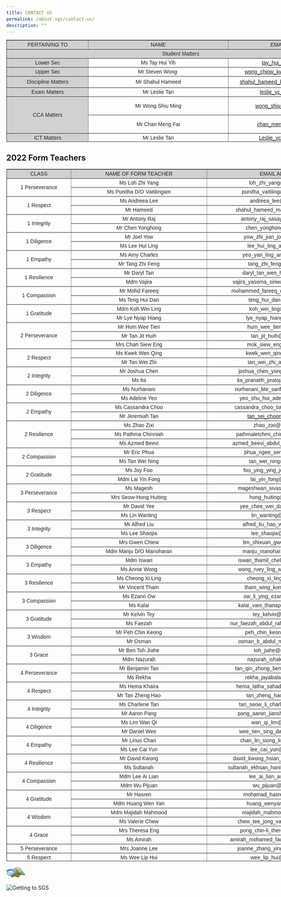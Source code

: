```yaml
---
title: CONTACT US
permalink: /about-sgs/contact-us/
description: ""
---
```

<table border="1" style="box-sizing: border-box; color: rgb(34, 34, 34); font-family: Montserrat, sans-serif; font-size: 14px; font-style: normal; font-variant-ligatures: normal; font-variant-caps: normal; font-weight: 300; letter-spacing: normal; orphans: 2; text-align: start; text-transform: none; white-space: normal; widows: 2; word-spacing: 0px; -webkit-text-stroke-width: 0px; text-decoration-thickness: initial; text-decoration-style: initial; text-decoration-color: initial; width: 930.012px; border-collapse: collapse; height: 272px;"><tbody style="box-sizing: border-box;"><tr style="box-sizing: border-box; height: 24px;"><td style="box-sizing: border-box; width: 217.882px; height: 24px; background-color: rgb(209, 209, 209); text-align: center;"><span style="box-sizing: border-box; font-family: &quot;arial black&quot;, sans-serif;"><strong style="box-sizing: border-box; font-weight: bolder;">PERTAINING TO</strong></span></td><td style="box-sizing: border-box; width: 373.519px; height: 24px; background-color: rgb(209, 209, 209); text-align: center;"><span style="box-sizing: border-box; font-family: &quot;arial black&quot;, sans-serif;"><strong style="box-sizing: border-box; font-weight: bolder;">NAME</strong></span></td><td style="box-sizing: border-box; width: 337.616px; height: 24px; background-color: rgb(209, 209, 209); text-align: center;"><span style="box-sizing: border-box; font-family: &quot;arial black&quot;, sans-serif;"><strong style="box-sizing: border-box; font-weight: bolder;">EMAIL ADDRESS</strong></span></td></tr><tr style="box-sizing: border-box; height: 24px;"><td colspan="3" style="box-sizing: border-box; width: 929.016px; height: 24px; background-color: rgb(209, 209, 209); text-align: center;"><span style="box-sizing: border-box; font-family: &quot;arial black&quot;, sans-serif;"><strong style="box-sizing: border-box; font-weight: bolder;">Student Matters</strong></span></td></tr><tr style="box-sizing: border-box; height: 24px;"><td style="box-sizing: border-box; width: 217.882px; height: 24px; background-color: rgb(209, 209, 209); text-align: center;"><span style="box-sizing: border-box; font-family: &quot;arial black&quot;, sans-serif;">Lower Sec</span></td><td style="box-sizing: border-box; width: 373.519px; text-align: center; height: 24px;"><span style="box-sizing: border-box; font-family: arial, helvetica, sans-serif;">Ms Tay Hui Yih</span></td><td style="box-sizing: border-box; width: 337.616px; text-align: center; height: 24px;"><span style="box-sizing: border-box; font-family: arial, helvetica, sans-serif;"><a href="mailto:tay_hui_yih@moe.edu.sg" style="box-sizing: border-box; background-color: transparent;">tay_hui_yih@moe.edu.sg</a></span></td></tr><tr style="box-sizing: border-box; height: 24px;"><td style="box-sizing: border-box; width: 217.882px; height: 24px; background-color: rgb(209, 209, 209); text-align: center;"><span style="box-sizing: border-box; font-family: &quot;arial black&quot;, sans-serif;">Upper Sec</span></td><td style="box-sizing: border-box; width: 373.519px; text-align: center; height: 24px;"><span style="box-sizing: border-box; font-family: arial, helvetica, sans-serif;">Mr Steven Wong&nbsp;</span></td><td style="box-sizing: border-box; width: 337.616px; text-align: center; height: 24px;"><span style="box-sizing: border-box; font-family: arial, helvetica, sans-serif;"><a href="mailto:wong_chiow_kwei_steven@moe.edu.sg" style="box-sizing: border-box; background-color: transparent;">wong_chiow_kwei_steven@moe.edu.sg</a></span></td></tr><tr style="box-sizing: border-box; height: 30px;"><td style="box-sizing: border-box; width: 217.882px; height: 30px; background-color: rgb(209, 209, 209); text-align: center;"><span style="box-sizing: border-box; font-family: &quot;arial black&quot;, sans-serif;">Discipline Matters</span></td><td style="box-sizing: border-box; width: 373.519px; text-align: center; height: 30px;"><span style="box-sizing: border-box; font-family: arial, helvetica, sans-serif;">Mr Shahul Hameed</span></td><td style="box-sizing: border-box; width: 337.616px; text-align: center; height: 30px;"><span style="box-sizing: border-box; font-family: arial, helvetica, sans-serif;"><a href="mailto:shahul_hameed_kuthubudeen@moe.edu.sg" style="box-sizing: border-box; background-color: transparent;">shahul_hameed_kuthubudeen@moe.edu.sg</a></span></td></tr><tr style="box-sizing: border-box; height: 24px;"><td style="box-sizing: border-box; width: 217.882px; height: 24px; background-color: rgb(209, 209, 209); text-align: center;"><span style="box-sizing: border-box; font-family: &quot;arial black&quot;, sans-serif;">Exam Matters</span></td><td style="box-sizing: border-box; width: 373.519px; text-align: center; height: 24px;"><span style="box-sizing: border-box; font-family: arial, helvetica, sans-serif;">Mr Leslie Tan</span></td><td style="box-sizing: border-box; width: 337.616px; text-align: center; height: 24px;"><span style="box-sizing: border-box; font-family: arial, helvetica, sans-serif;"><a href="mailto:Leslie_yc_tan@moe.edu.sg" style="box-sizing: border-box; background-color: transparent;">leslie_yc_tan@moe.edu.sg</a></span></td></tr><tr style="box-sizing: border-box; height: 49px;"><td rowspan="2" style="box-sizing: border-box; width: 217.882px; height: 98px; background-color: rgb(209, 209, 209); text-align: center;"><span style="box-sizing: border-box; font-family: &quot;arial black&quot;, sans-serif;">CCA Matters</span></td><td style="box-sizing: border-box; width: 373.519px; text-align: center; height: 49px;"><span style="box-sizing: border-box; font-family: arial, helvetica, sans-serif;">Mr Wong Shiu Ming</span></td><td style="box-sizing: border-box; width: 337.616px; text-align: center; height: 49px;"><span style="box-sizing: border-box; font-family: arial, helvetica, sans-serif;"><a href="mailto:wong_shiu_ming@moe.edu.sg" style="box-sizing: border-box; background-color: transparent;">wong_shiu_ming@moe.edu.sg</a></span></td></tr><tr style="box-sizing: border-box; height: 49px;"><td style="box-sizing: border-box; width: 373.519px; text-align: center; height: 49px;"><span style="box-sizing: border-box; font-family: arial, helvetica, sans-serif;">Mr Chan Meng Fai</span></td><td style="box-sizing: border-box; width: 337.616px; text-align: center; height: 49px;"><span style="box-sizing: border-box; font-family: arial, helvetica, sans-serif;"><a href="mailto:chan_meng_fai@moe.edu.sg" style="box-sizing: border-box; background-color: transparent;">chan_meng_fai@moe.edu.sg</a></span></td></tr><tr style="box-sizing: border-box; height: 24px;"><td style="box-sizing: border-box; width: 217.882px; height: 24px; background-color: rgb(209, 209, 209); text-align: center;"><span style="box-sizing: border-box; font-family: &quot;arial black&quot;, sans-serif;">ICT Matters</span></td><td style="box-sizing: border-box; width: 373.519px; text-align: center; height: 24px;"><span style="box-sizing: border-box; font-family: arial, helvetica, sans-serif;">Mr Leslie Tan</span></td><td style="box-sizing: border-box; width: 337.616px; text-align: center; height: 24px;"><span style="box-sizing: border-box; font-family: arial, helvetica, sans-serif;"><a href="mailto:Leslie_yc_tan@moe.edu.sg" style="box-sizing: border-box; background-color: transparent;">Leslie_yc_tan@moe.edu.sg</a></span></td></tr></tbody></table>

2022 Form Teachers
------------------

<table border="1" style="box-sizing: border-box; color: rgb(34, 34, 34); font-family: Montserrat, sans-serif; font-size: 14px; font-style: normal; font-variant-ligatures: normal; font-variant-caps: normal; font-weight: 300; letter-spacing: normal; orphans: 2; text-align: start; text-transform: none; white-space: normal; widows: 2; word-spacing: 0px; -webkit-text-stroke-width: 0px; text-decoration-thickness: initial; text-decoration-style: initial; text-decoration-color: initial; border-collapse: collapse; width: 930px; height: 1845px;"><tbody style="box-sizing: border-box;"><tr style="box-sizing: border-box; height: 24px;"><td style="box-sizing: border-box; width: 170.88px; background-color: rgb(209, 209, 209); text-align: center; height: 24px;"><span style="box-sizing: border-box; font-family: arial, helvetica, sans-serif;"><strong style="box-sizing: border-box; font-weight: bolder;">CLASS</strong></span></td><td style="box-sizing: border-box; width: 364.039px; background-color: rgb(209, 209, 209); text-align: center; height: 24px;"><span style="box-sizing: border-box; font-family: arial, helvetica, sans-serif;"><strong style="box-sizing: border-box; font-weight: bolder;">NAME OF FORM TEACHER</strong></span></td><td style="box-sizing: border-box; width: 394.086px; background-color: rgb(209, 209, 209); text-align: center; height: 24px;"><span style="box-sizing: border-box; font-family: arial, helvetica, sans-serif;"><strong style="box-sizing: border-box; font-weight: bolder;">EMAIL ADDRESS</strong></span></td></tr><tr style="box-sizing: border-box; height: 24px;"><td rowspan="2" style="box-sizing: border-box; width: 170.88px; text-align: center; height: 48px;"><span style="box-sizing: border-box; font-family: arial, helvetica, sans-serif;">1 Perseverance</span></td><td style="box-sizing: border-box; width: 364.039px; text-align: center; height: 24px;"><span style="box-sizing: border-box; font-family: arial, helvetica, sans-serif;">Ms Loh Zhi Yang</span></td><td style="box-sizing: border-box; width: 394.086px; text-align: center; height: 24px;"><span style="box-sizing: border-box; font-family: arial, helvetica, sans-serif;">loh_zhi_yang@moe.edu.sg</span></td></tr><tr style="box-sizing: border-box; height: 24px;"><td style="box-sizing: border-box; width: 364.039px; text-align: center; height: 24px;"><span style="box-sizing: border-box; font-family: arial, helvetica, sans-serif;">Ms Punitha D/O Vaitilingam</span></td><td style="box-sizing: border-box; width: 394.086px; text-align: center; height: 24px;"><span style="box-sizing: border-box; font-family: arial, helvetica, sans-serif;">punitha_vaitilingam@moe.edu.sg</span></td></tr><tr style="box-sizing: border-box; height: 24px;"><td rowspan="2" style="box-sizing: border-box; width: 170.88px; text-align: center; height: 48px;"><span style="box-sizing: border-box; font-family: arial, helvetica, sans-serif;">1 Respect</span></td><td style="box-sizing: border-box; width: 364.039px; text-align: center; height: 24px;"><span style="box-sizing: border-box; font-family: arial, helvetica, sans-serif;">Ms Andreea Lee</span></td><td style="box-sizing: border-box; width: 394.086px; text-align: center; height: 24px;"><span style="box-sizing: border-box; font-family: arial, helvetica, sans-serif;">andreea_lee@moe.edu.sg</span></td></tr><tr style="box-sizing: border-box; height: 24px;"><td style="box-sizing: border-box; width: 364.039px; text-align: center; height: 24px;"><span style="box-sizing: border-box; font-family: arial, helvetica, sans-serif;">Mr Hameed</span></td><td style="box-sizing: border-box; width: 394.086px; text-align: center; height: 24px;"><span style="box-sizing: border-box; font-family: arial, helvetica, sans-serif;">shahul_hameed_maricar@moe.edu.sg</span></td></tr><tr style="box-sizing: border-box; height: 24px;"><td rowspan="2" style="box-sizing: border-box; width: 170.88px; text-align: center; height: 48px;"><span style="box-sizing: border-box; font-family: arial, helvetica, sans-serif;">1 Integrity</span></td><td style="box-sizing: border-box; width: 364.039px; text-align: center; height: 24px;"><span style="box-sizing: border-box; font-family: arial, helvetica, sans-serif;">Mr Antony Raj</span></td><td style="box-sizing: border-box; width: 394.086px; text-align: center; height: 24px;"><span style="box-sizing: border-box; font-family: arial, helvetica, sans-serif;">antony_raj_sasayah@moe.edu.sg</span></td></tr><tr style="box-sizing: border-box; height: 24px;"><td style="box-sizing: border-box; width: 364.039px; text-align: center; height: 24px;"><span style="box-sizing: border-box; font-family: arial, helvetica, sans-serif;">Mr Chen Yonghong</span></td><td style="box-sizing: border-box; width: 394.086px; text-align: center; height: 24px;"><span style="box-sizing: border-box; font-family: arial, helvetica, sans-serif;">chen_yonghong@moe.edu.sg</span></td></tr><tr style="box-sizing: border-box; height: 24px;"><td rowspan="2" style="box-sizing: border-box; width: 170.88px; text-align: center; height: 48px;"><span style="box-sizing: border-box; font-family: arial, helvetica, sans-serif;">1 Diligence</span></td><td style="box-sizing: border-box; width: 364.039px; text-align: center; height: 24px;"><span style="box-sizing: border-box; font-family: arial, helvetica, sans-serif;">Mr Joel Yow</span></td><td style="box-sizing: border-box; width: 394.086px; text-align: center; height: 24px;"><span style="box-sizing: border-box; font-family: arial, helvetica, sans-serif;">yow_zhi_jian_joel@moe.edu.sg</span></td></tr><tr style="box-sizing: border-box; height: 24px;"><td style="box-sizing: border-box; width: 364.039px; text-align: center; height: 24px;"><span style="box-sizing: border-box; font-family: arial, helvetica, sans-serif;">Ms Lee Hui Ling</span></td><td style="box-sizing: border-box; width: 394.086px; text-align: center; height: 24px;"><span style="box-sizing: border-box; font-family: arial, helvetica, sans-serif;">lee_hui_ling_a@moe.edu.sg</span></td></tr><tr style="box-sizing: border-box; height: 24px;"><td rowspan="2" style="box-sizing: border-box; width: 170.88px; text-align: center; height: 48px;"><span style="box-sizing: border-box; font-family: arial, helvetica, sans-serif;">1 Empathy</span></td><td style="box-sizing: border-box; width: 364.039px; text-align: center; height: 24px;"><span style="box-sizing: border-box; font-family: arial, helvetica, sans-serif;">Ms Amy Charles</span></td><td style="box-sizing: border-box; width: 394.086px; text-align: center; height: 24px;"><span style="box-sizing: border-box; font-family: arial, helvetica, sans-serif;">yeo_yan_ling_amy@moe.edu.sg</span></td></tr><tr style="box-sizing: border-box; height: 24px;"><td style="box-sizing: border-box; width: 364.039px; text-align: center; height: 24px;"><span style="box-sizing: border-box; font-family: arial, helvetica, sans-serif;">Mr Tang Zhi Feng</span></td><td style="box-sizing: border-box; width: 394.086px; text-align: center; height: 24px;"><span style="box-sizing: border-box; font-family: arial, helvetica, sans-serif;">tang_zhi_feng@moe.edu.sg</span></td></tr><tr style="box-sizing: border-box; height: 24px;"><td rowspan="2" style="box-sizing: border-box; width: 170.88px; text-align: center; height: 48px;"><span style="box-sizing: border-box; font-family: arial, helvetica, sans-serif;">1 Resilience</span></td><td style="box-sizing: border-box; width: 364.039px; text-align: center; height: 24px;"><span style="box-sizing: border-box; font-family: arial, helvetica, sans-serif;">Mr Daryl Tan</span></td><td style="box-sizing: border-box; width: 394.086px; text-align: center; height: 24px;"><span style="box-sizing: border-box; font-family: arial, helvetica, sans-serif;">daryl_tan_wen_hui@moe.edu.sg</span></td></tr><tr style="box-sizing: border-box; height: 24px;"><td style="box-sizing: border-box; width: 364.039px; text-align: center; height: 24px;"><span style="box-sizing: border-box; font-family: arial, helvetica, sans-serif;">Mdm Vajira</span></td><td style="box-sizing: border-box; width: 394.086px; text-align: center; height: 24px;"><span style="box-sizing: border-box; font-family: arial, helvetica, sans-serif;">vajira_yasoma_siriwardena@moe.edu.sg</span></td></tr><tr style="box-sizing: border-box; height: 24px;"><td rowspan="2" style="box-sizing: border-box; width: 170.88px; text-align: center; height: 48px;"><span style="box-sizing: border-box; font-family: arial, helvetica, sans-serif;">1 Compassion</span></td><td style="box-sizing: border-box; width: 364.039px; text-align: center; height: 24px;"><span style="box-sizing: border-box; font-family: arial, helvetica, sans-serif;">Mr Mohd Fareeq</span></td><td style="box-sizing: border-box; width: 394.086px; text-align: center; height: 24px;"><span style="box-sizing: border-box; font-family: arial, helvetica, sans-serif;">mohammed_fareeq_othman@moe.edu.sg</span></td></tr><tr style="box-sizing: border-box; height: 24px;"><td style="box-sizing: border-box; width: 364.039px; text-align: center; height: 24px;"><span style="box-sizing: border-box; font-family: arial, helvetica, sans-serif;">Ms Teng Hui Dan</span></td><td style="box-sizing: border-box; width: 394.086px; text-align: center; height: 24px;"><span style="box-sizing: border-box; font-family: arial, helvetica, sans-serif;">teng_hui_dan@moe.edu.sg</span></td></tr><tr style="box-sizing: border-box; height: 24px;"><td rowspan="2" style="box-sizing: border-box; width: 170.88px; text-align: center; height: 48px;"><span style="box-sizing: border-box; font-family: arial, helvetica, sans-serif;">1 Gratitude</span></td><td style="box-sizing: border-box; width: 364.039px; text-align: center; height: 24px;"><span style="box-sizing: border-box; font-family: arial, helvetica, sans-serif;">Mdm Koh Wei Ling</span></td><td style="box-sizing: border-box; width: 394.086px; text-align: center; height: 24px;"><span style="box-sizing: border-box; font-family: arial, helvetica, sans-serif;">koh_wei_ling@moe.edu.sg</span></td></tr><tr style="box-sizing: border-box; height: 24px;"><td style="box-sizing: border-box; width: 364.039px; text-align: center; height: 24px;"><span style="box-sizing: border-box; font-family: arial, helvetica, sans-serif;">Mr Lye Nyap Hiang</span></td><td style="box-sizing: border-box; width: 394.086px; text-align: center; height: 24px;"><span style="box-sizing: border-box; font-family: arial, helvetica, sans-serif;">lye_nyap_hiang@moe.edu.sg</span></td></tr><tr style="box-sizing: border-box; height: 24px;"><td rowspan="3" style="box-sizing: border-box; width: 170.88px; text-align: center; height: 69px;"><span style="box-sizing: border-box; font-family: arial, helvetica, sans-serif;">2 Perseverance</span></td><td style="box-sizing: border-box; width: 364.039px; text-align: center; height: 24px;"><span style="box-sizing: border-box; font-family: arial, helvetica, sans-serif;">Mr Hum Wee Tien</span></td><td style="box-sizing: border-box; width: 394.086px; text-align: center; height: 24px;"><span style="box-sizing: border-box; font-family: arial, helvetica, sans-serif;">hum_wee_tien@moe.edu.sg</span></td></tr><tr style="box-sizing: border-box; height: 24px;"><td style="box-sizing: border-box; width: 364.039px; text-align: center; height: 24px;"><span style="box-sizing: border-box; font-family: arial, helvetica, sans-serif;">Mr Tan Jit Huih</span></td><td style="box-sizing: border-box; width: 394.086px; text-align: center; height: 24px;"><span style="box-sizing: border-box; font-family: arial, helvetica, sans-serif;">tan_jit_huih@moe.edu.sg</span></td></tr><tr style="box-sizing: border-box; height: 21px;"><td style="box-sizing: border-box; width: 364.039px; text-align: center; height: 21px;"><span style="box-sizing: border-box; font-family: arial, helvetica, sans-serif;">Mrs Chan Siew Eng</span></td><td style="box-sizing: border-box; width: 394.086px; text-align: center; height: 21px;"><span style="box-sizing: border-box; font-family: arial, helvetica, sans-serif;">mok_siew_eng@moe.edu.sg</span></td></tr><tr style="box-sizing: border-box; height: 24px;"><td rowspan="2" style="box-sizing: border-box; width: 170.88px; text-align: center; height: 48px;"><span style="box-sizing: border-box; font-family: arial, helvetica, sans-serif;">2 Respect</span></td><td style="box-sizing: border-box; width: 364.039px; text-align: center; height: 24px;"><span style="box-sizing: border-box; font-family: arial, helvetica, sans-serif;">Ms Kwek Wen Qing</span></td><td style="box-sizing: border-box; width: 394.086px; text-align: center; height: 24px;"><span style="box-sizing: border-box; font-family: arial, helvetica, sans-serif;">kwek_wen_qing@moe.edu.sg</span></td></tr><tr style="box-sizing: border-box; height: 24px;"><td style="box-sizing: border-box; width: 364.039px; text-align: center; height: 24px;"><span style="box-sizing: border-box; font-family: arial, helvetica, sans-serif;">Mr Tan Wei Zhi</span></td><td style="box-sizing: border-box; width: 394.086px; text-align: center; height: 24px;"><span style="box-sizing: border-box; font-family: arial, helvetica, sans-serif;">tan_wei_zhi_a@moe.edu.sg</span></td></tr><tr style="box-sizing: border-box; height: 24px;"><td rowspan="2" style="box-sizing: border-box; width: 170.88px; text-align: center; height: 48px;"><span style="box-sizing: border-box; font-family: arial, helvetica, sans-serif;">2 Integrity</span></td><td style="box-sizing: border-box; width: 364.039px; text-align: center; height: 24px;"><span style="box-sizing: border-box; font-family: arial, helvetica, sans-serif;">Mr Joshua Chen</span></td><td style="box-sizing: border-box; width: 394.086px; text-align: center; height: 24px;"><span style="box-sizing: border-box; font-family: arial, helvetica, sans-serif;">joshua_chen_yongwei@moe.edu.sg</span></td></tr><tr style="box-sizing: border-box; height: 24px;"><td style="box-sizing: border-box; width: 364.039px; text-align: center; height: 24px;"><span style="box-sizing: border-box; font-family: arial, helvetica, sans-serif;">Ms Ita</span></td><td style="box-sizing: border-box; width: 394.086px; text-align: center; height: 24px;"><span style="box-sizing: border-box; font-family: arial, helvetica, sans-serif;">ita_pranatih_pratojanuri@moe.edu.sg</span></td></tr><tr style="box-sizing: border-box; height: 24px;"><td rowspan="2" style="box-sizing: border-box; width: 170.88px; text-align: center; height: 48px;"><span style="box-sizing: border-box; font-family: arial, helvetica, sans-serif;">2 Diligence</span></td><td style="box-sizing: border-box; width: 364.039px; text-align: center; height: 24px;"><span style="box-sizing: border-box; font-family: arial, helvetica, sans-serif;">Ms Nurhanani</span></td><td style="box-sizing: border-box; width: 394.086px; text-align: center; height: 24px;"><span style="box-sizing: border-box; font-family: arial, helvetica, sans-serif;">nurhanani_bte_sarifuddin@moe.edu.sg</span></td></tr><tr style="box-sizing: border-box; height: 24px;"><td style="box-sizing: border-box; width: 364.039px; text-align: center; height: 24px;"><span style="box-sizing: border-box; font-family: arial, helvetica, sans-serif;">Ms Adeline Yeo</span></td><td style="box-sizing: border-box; width: 394.086px; text-align: center; height: 24px;"><span style="box-sizing: border-box; font-family: arial, helvetica, sans-serif;">yeo_shu_hui_adeline@moe.edu.sg</span></td></tr><tr style="box-sizing: border-box; height: 24px;"><td rowspan="2" style="box-sizing: border-box; width: 170.88px; text-align: center; height: 48px;"><span style="box-sizing: border-box; font-family: arial, helvetica, sans-serif;">2 Empathy</span></td><td style="box-sizing: border-box; width: 364.039px; text-align: center; height: 24px;"><span style="box-sizing: border-box; font-family: arial, helvetica, sans-serif;">Ms Cassandra Choo</span></td><td style="box-sizing: border-box; width: 394.086px; text-align: center; height: 24px;"><span style="box-sizing: border-box; font-family: arial, helvetica, sans-serif;">cassandra_choo_tian_hui@moe.edu.sg</span></td></tr><tr style="box-sizing: border-box; height: 24px;"><td style="box-sizing: border-box; width: 364.039px; text-align: center; height: 24px;"><span style="box-sizing: border-box; font-family: arial, helvetica, sans-serif;">Mr Jeremiah Tan</span></td><td style="box-sizing: border-box; width: 394.086px; text-align: center; height: 24px;"><span style="box-sizing: border-box; font-family: arial, helvetica, sans-serif;"><a class="rABsFf RffVmb AL18ce" href="mailto:tan_sei_choon@moe.edu.sg" target="_blank" rel="noopener noreferrer" data-tooltip-position="top" data-tooltip="From your Google Contacts" style="box-sizing: border-box; background-color: transparent;">tan_sei_choon@moe.edu.sg</a></span></td></tr><tr style="box-sizing: border-box; height: 24px;"><td rowspan="3" style="box-sizing: border-box; width: 170.88px; text-align: center; height: 72px;"><span style="box-sizing: border-box; font-family: arial, helvetica, sans-serif;">2 Resilience</span></td><td style="box-sizing: border-box; width: 364.039px; text-align: center; height: 24px;"><span style="box-sizing: border-box; font-family: arial, helvetica, sans-serif;">Ms Zhao Zixi</span></td><td style="box-sizing: border-box; width: 394.086px; text-align: center; height: 24px;"><span style="box-sizing: border-box; font-family: arial, helvetica, sans-serif;">zhao_zixi@moe.edu.sg</span></td></tr><tr style="box-sizing: border-box; height: 24px;"><td style="box-sizing: border-box; width: 364.039px; text-align: center; height: 24px;"><span style="box-sizing: border-box; font-family: arial, helvetica, sans-serif;">Ms Pathma Chinniah</span></td><td style="box-sizing: border-box; width: 394.086px; text-align: center; height: 24px;"><span style="box-sizing: border-box; font-family: arial, helvetica, sans-serif;">pathmaletchmi_chinniah@moe.edu.sg</span></td></tr><tr style="box-sizing: border-box; height: 24px;"><td style="box-sizing: border-box; width: 364.039px; text-align: center; height: 24px;"><span style="box-sizing: border-box; font-family: arial, helvetica, sans-serif;">Ms Azmed Beevi</span></td><td style="box-sizing: border-box; width: 394.086px; text-align: center; height: 24px;"><span style="box-sizing: border-box; font-family: arial, helvetica, sans-serif;">azmed_beevi_abdul_kalam@moe.edu.sg</span></td></tr><tr style="box-sizing: border-box; height: 24px;"><td rowspan="2" style="box-sizing: border-box; width: 170.88px; text-align: center; height: 48px;"><span style="box-sizing: border-box; font-family: arial, helvetica, sans-serif;">2 Compassion</span></td><td style="box-sizing: border-box; width: 364.039px; text-align: center; height: 24px;"><span style="box-sizing: border-box; font-family: arial, helvetica, sans-serif;">Mr Eric Phua</span></td><td style="box-sizing: border-box; width: 394.086px; text-align: center; height: 24px;"><span style="box-sizing: border-box; font-family: arial, helvetica, sans-serif;">phua_ngee_seng@moe.edu.sg</span></td></tr><tr style="box-sizing: border-box; height: 24px;"><td style="box-sizing: border-box; width: 364.039px; text-align: center; height: 24px;"><span style="box-sizing: border-box; font-family: arial, helvetica, sans-serif;">Ms Tan Wei Ning</span></td><td style="box-sizing: border-box; width: 394.086px; text-align: center; height: 24px;"><span style="box-sizing: border-box; font-family: arial, helvetica, sans-serif;">tan_wei_ning@moe.edu.sg</span></td></tr><tr style="box-sizing: border-box; height: 24px;"><td rowspan="2" style="box-sizing: border-box; width: 170.88px; text-align: center; height: 48px;"><span style="box-sizing: border-box; font-family: arial, helvetica, sans-serif;">2 Gratitude</span></td><td style="box-sizing: border-box; width: 364.039px; text-align: center; height: 24px;"><span style="box-sizing: border-box; font-family: arial, helvetica, sans-serif;">Ms Joy Foo</span></td><td style="box-sizing: border-box; width: 394.086px; text-align: center; height: 24px;"><span style="box-sizing: border-box; font-family: arial, helvetica, sans-serif;">foo_ying_ying_joy@moe.edu.sg</span></td></tr><tr style="box-sizing: border-box; height: 24px;"><td style="box-sizing: border-box; width: 364.039px; text-align: center; height: 24px;"><span style="box-sizing: border-box; font-family: arial, helvetica, sans-serif;">Mdm Lai Yin Fong</span></td><td style="box-sizing: border-box; width: 394.086px; text-align: center; height: 24px;"><span style="box-sizing: border-box; font-family: arial, helvetica, sans-serif;">lai_yin_fong@moe.edu.sg</span></td></tr><tr style="box-sizing: border-box; height: 24px;"><td rowspan="2" style="box-sizing: border-box; width: 170.88px; text-align: center; height: 48px;"><span style="box-sizing: border-box; font-family: arial, helvetica, sans-serif;">3 Perseverance</span></td><td style="box-sizing: border-box; width: 364.039px; text-align: center; height: 24px;"><span style="box-sizing: border-box; font-family: arial, helvetica, sans-serif;">Ms Magesh</span></td><td style="box-sizing: border-box; width: 394.086px; text-align: center; height: 24px;"><span style="box-sizing: border-box; font-family: arial, helvetica, sans-serif;">mageshwari_sivasamy@moe.edu.sg</span></td></tr><tr style="box-sizing: border-box; height: 24px;"><td style="box-sizing: border-box; width: 364.039px; text-align: center; height: 24px;"><span style="box-sizing: border-box; font-family: arial, helvetica, sans-serif;">Mrs Seow-Hong Huiting</span></td><td style="box-sizing: border-box; width: 394.086px; text-align: center; height: 24px;"><span style="box-sizing: border-box; font-family: arial, helvetica, sans-serif;">hong_huiting@moe.edu.sg</span></td></tr><tr style="box-sizing: border-box; height: 24px;"><td rowspan="2" style="box-sizing: border-box; width: 170.88px; text-align: center; height: 48px;"><span style="box-sizing: border-box; font-family: arial, helvetica, sans-serif;">3 Respect</span></td><td style="box-sizing: border-box; width: 364.039px; text-align: center; height: 24px;"><span style="box-sizing: border-box; font-family: arial, helvetica, sans-serif;">Mr David Yee</span></td><td style="box-sizing: border-box; width: 394.086px; text-align: center; height: 24px;"><span style="box-sizing: border-box; font-family: arial, helvetica, sans-serif;">yee_chee_wei_david@moe.edu.sg</span></td></tr><tr style="box-sizing: border-box; height: 24px;"><td style="box-sizing: border-box; width: 364.039px; text-align: center; height: 24px;"><span style="box-sizing: border-box; font-family: arial, helvetica, sans-serif;">Ms Lin Wanting</span></td><td style="box-sizing: border-box; width: 394.086px; text-align: center; height: 24px;"><span style="box-sizing: border-box; font-family: arial, helvetica, sans-serif;">lin_wanting@moe.edu.sg</span></td></tr><tr style="box-sizing: border-box; height: 24px;"><td rowspan="2" style="box-sizing: border-box; width: 170.88px; text-align: center; height: 48px;"><span style="box-sizing: border-box; font-family: arial, helvetica, sans-serif;">3 Integrity</span></td><td style="box-sizing: border-box; width: 364.039px; text-align: center; height: 24px;"><span style="box-sizing: border-box; font-family: arial, helvetica, sans-serif;">Mr Alfred Liu</span></td><td style="box-sizing: border-box; width: 394.086px; text-align: center; height: 24px;"><span style="box-sizing: border-box; font-family: arial, helvetica, sans-serif;">alfred_liu_hao_wei@moe.edu.sg</span></td></tr><tr style="box-sizing: border-box; height: 24px;"><td style="box-sizing: border-box; width: 364.039px; text-align: center; height: 24px;"><span style="box-sizing: border-box; font-family: arial, helvetica, sans-serif;">Ms Lee Shaojia</span></td><td style="box-sizing: border-box; width: 394.086px; text-align: center; height: 24px;"><span style="box-sizing: border-box; font-family: arial, helvetica, sans-serif;">lee_shaojia@moe.edu.sg</span></td></tr><tr style="box-sizing: border-box; height: 24px;"><td rowspan="2" style="box-sizing: border-box; width: 170.88px; text-align: center; height: 48px;"><span style="box-sizing: border-box; font-family: arial, helvetica, sans-serif;">3 Diligence</span></td><td style="box-sizing: border-box; width: 364.039px; text-align: center; height: 24px;"><span style="box-sizing: border-box; font-family: arial, helvetica, sans-serif;">Mrs Gwen Chiew</span></td><td style="box-sizing: border-box; width: 394.086px; text-align: center; height: 24px;"><span style="box-sizing: border-box; font-family: arial, helvetica, sans-serif;">lim_shixuan_gwen@moe.edu.sg</span></td></tr><tr style="box-sizing: border-box; height: 24px;"><td style="box-sizing: border-box; width: 364.039px; text-align: center; height: 24px;"><span style="box-sizing: border-box; font-family: arial, helvetica, sans-serif;">Mdm Manju D/O Manoharan</span></td><td style="box-sizing: border-box; width: 394.086px; text-align: center; height: 24px;"><span style="box-sizing: border-box; font-family: arial, helvetica, sans-serif;">manju_manoharan@moe.edu.sg</span></td></tr><tr style="box-sizing: border-box; height: 24px;"><td rowspan="2" style="box-sizing: border-box; width: 170.88px; text-align: center; height: 48px;"><span style="box-sizing: border-box; font-family: arial, helvetica, sans-serif;">3 Empathy</span></td><td style="box-sizing: border-box; width: 364.039px; text-align: center; height: 24px;"><span style="box-sizing: border-box; font-family: arial, helvetica, sans-serif;">Mdm Iswari</span></td><td style="box-sizing: border-box; width: 394.086px; text-align: center; height: 24px;"><span style="box-sizing: border-box; font-family: arial, helvetica, sans-serif;">iswari_thamil_chelvam@moe.edu.sg</span></td></tr><tr style="box-sizing: border-box; height: 24px;"><td style="box-sizing: border-box; width: 364.039px; text-align: center; height: 24px;"><span style="box-sizing: border-box; font-family: arial, helvetica, sans-serif;">Ms Annie Wong</span></td><td style="box-sizing: border-box; width: 394.086px; text-align: center; height: 24px;"><span style="box-sizing: border-box; font-family: arial, helvetica, sans-serif;">wong_ruey_ling_annie@moe.edu.sg</span></td></tr><tr style="box-sizing: border-box; height: 24px;"><td rowspan="2" style="box-sizing: border-box; width: 170.88px; text-align: center; height: 48px;"><span style="box-sizing: border-box; font-family: arial, helvetica, sans-serif;">3 Resilience</span></td><td style="box-sizing: border-box; width: 364.039px; text-align: center; height: 24px;"><span style="box-sizing: border-box; font-family: arial, helvetica, sans-serif;">Ms Cheong Xi Ling</span></td><td style="box-sizing: border-box; width: 394.086px; text-align: center; height: 24px;"><span style="box-sizing: border-box; font-family: arial, helvetica, sans-serif;">cheong_xi_ling@moe.edu.sg</span></td></tr><tr style="box-sizing: border-box; height: 24px;"><td style="box-sizing: border-box; width: 364.039px; text-align: center; height: 24px;"><span style="box-sizing: border-box; font-family: arial, helvetica, sans-serif;">Mr Vincent Tham</span></td><td style="box-sizing: border-box; width: 394.086px; text-align: center; height: 24px;"><span style="box-sizing: border-box; font-family: arial, helvetica, sans-serif;">tham_wing_kong@moe.edu.sg</span></td></tr><tr style="box-sizing: border-box; height: 24px;"><td rowspan="2" style="box-sizing: border-box; width: 170.88px; text-align: center; height: 48px;"><span style="box-sizing: border-box; font-family: arial, helvetica, sans-serif;">3 Compassion</span></td><td style="box-sizing: border-box; width: 364.039px; text-align: center; height: 24px;"><span style="box-sizing: border-box; font-family: arial, helvetica, sans-serif;">Ms Ezann Ow</span></td><td style="box-sizing: border-box; width: 394.086px; text-align: center; height: 24px;"><span style="box-sizing: border-box; font-family: arial, helvetica, sans-serif;">ow_li_ying_ezann@moe.edu.sg</span></td></tr><tr style="box-sizing: border-box; height: 24px;"><td style="box-sizing: border-box; width: 364.039px; text-align: center; height: 24px;"><span style="box-sizing: border-box; font-family: arial, helvetica, sans-serif;">Ms Kalai</span></td><td style="box-sizing: border-box; width: 394.086px; text-align: center; height: 24px;"><span style="box-sizing: border-box; font-family: arial, helvetica, sans-serif;">kalai_vani_thanapalan@moe.edu.sg</span></td></tr><tr style="box-sizing: border-box; height: 24px;"><td rowspan="2" style="box-sizing: border-box; width: 170.88px; text-align: center; height: 48px;"><span style="box-sizing: border-box; font-family: arial, helvetica, sans-serif;">3 Gratitude</span></td><td style="box-sizing: border-box; width: 364.039px; text-align: center; height: 24px;"><span style="box-sizing: border-box; font-family: arial, helvetica, sans-serif;">Mr Kelvin Tey</span></td><td style="box-sizing: border-box; width: 394.086px; text-align: center; height: 24px;"><span style="box-sizing: border-box; font-family: arial, helvetica, sans-serif;">tey_kelvin@moe.edu.sg</span></td></tr><tr style="box-sizing: border-box; height: 24px;"><td style="box-sizing: border-box; width: 364.039px; text-align: center; height: 24px;"><span style="box-sizing: border-box; font-family: arial, helvetica, sans-serif;">Ms Faezah</span></td><td style="box-sizing: border-box; width: 394.086px; text-align: center; height: 24px;"><span style="box-sizing: border-box; font-family: arial, helvetica, sans-serif;">nur_faezah_abdul_rahman_a@moe.edu.sg</span></td></tr><tr style="box-sizing: border-box; height: 24px;"><td rowspan="2" style="box-sizing: border-box; width: 170.88px; text-align: center; height: 48px;"><span style="box-sizing: border-box; font-family: arial, helvetica, sans-serif;">3 Wisdom</span></td><td style="box-sizing: border-box; width: 364.039px; text-align: center; height: 24px;"><span style="box-sizing: border-box; font-family: arial, helvetica, sans-serif;">Mr Peh Chin Keong</span></td><td style="box-sizing: border-box; width: 394.086px; text-align: center; height: 24px;"><span style="box-sizing: border-box; font-family: arial, helvetica, sans-serif;">peh_chin_keong@moe.edu.sg</span></td></tr><tr style="box-sizing: border-box; height: 24px;"><td style="box-sizing: border-box; width: 364.039px; text-align: center; height: 24px;"><span style="box-sizing: border-box; font-family: arial, helvetica, sans-serif;">Mr Osman</span></td><td style="box-sizing: border-box; width: 394.086px; text-align: center; height: 24px;"><span style="box-sizing: border-box; font-family: arial, helvetica, sans-serif;">osman_b_abdul_majid@moe.edu.sg</span></td></tr><tr style="box-sizing: border-box; height: 24px;"><td rowspan="2" style="box-sizing: border-box; width: 170.88px; text-align: center; height: 48px;"><span style="box-sizing: border-box; font-family: arial, helvetica, sans-serif;">3 Grace</span></td><td style="box-sizing: border-box; width: 364.039px; text-align: center; height: 24px;"><span style="box-sizing: border-box; font-family: arial, helvetica, sans-serif;">Mr Ben Toh Jiahe</span></td><td style="box-sizing: border-box; width: 394.086px; text-align: center; height: 24px;"><span style="box-sizing: border-box; font-family: arial, helvetica, sans-serif;">toh_jiahe@moe.edu.sg</span></td></tr><tr style="box-sizing: border-box; height: 24px;"><td style="box-sizing: border-box; width: 364.039px; text-align: center; height: 24px;"><span style="box-sizing: border-box; font-family: arial, helvetica, sans-serif;">Mdm Nazurah</span></td><td style="box-sizing: border-box; width: 394.086px; text-align: center; height: 24px;"><span style="box-sizing: border-box; font-family: arial, helvetica, sans-serif;">nazurah_ishak@moe.edu.sg</span></td></tr><tr style="box-sizing: border-box; height: 24px;"><td rowspan="2" style="box-sizing: border-box; width: 170.88px; text-align: center; height: 48px;"><span style="box-sizing: border-box; font-family: arial, helvetica, sans-serif;">4 Perseverance</span></td><td style="box-sizing: border-box; width: 364.039px; text-align: center; height: 24px;"><span style="box-sizing: border-box; font-family: arial, helvetica, sans-serif;">Mr Benjamin Tan</span></td><td style="box-sizing: border-box; width: 394.086px; text-align: center; height: 24px;"><span style="box-sizing: border-box; font-family: arial, helvetica, sans-serif;">tan_qin_zhong_benjamin@moe.edu.sg</span></td></tr><tr style="box-sizing: border-box; height: 24px;"><td style="box-sizing: border-box; width: 364.039px; text-align: center; height: 24px;"><span style="box-sizing: border-box; font-family: arial, helvetica, sans-serif;">Ms Rekha</span></td><td style="box-sizing: border-box; width: 394.086px; text-align: center; height: 24px;"><span style="box-sizing: border-box; font-family: arial, helvetica, sans-serif;">rekha_jayabalan@moe.edu.sg</span></td></tr><tr style="box-sizing: border-box; height: 24px;"><td rowspan="2" style="box-sizing: border-box; width: 170.88px; text-align: center; height: 48px;"><span style="box-sizing: border-box; font-family: arial, helvetica, sans-serif;">4 Respect</span></td><td style="box-sizing: border-box; width: 364.039px; text-align: center; height: 24px;"><span style="box-sizing: border-box; font-family: arial, helvetica, sans-serif;">Ms Hema Khaira</span></td><td style="box-sizing: border-box; width: 394.086px; text-align: center; height: 24px;"><span style="box-sizing: border-box; font-family: arial, helvetica, sans-serif;">hema_latha_sahadevan@moe.edu.sg</span></td></tr><tr style="box-sizing: border-box; height: 24px;"><td style="box-sizing: border-box; width: 364.039px; text-align: center; height: 24px;"><span style="box-sizing: border-box; font-family: arial, helvetica, sans-serif;">Mr Tan Zheng Hao</span></td><td style="box-sizing: border-box; width: 394.086px; text-align: center; height: 24px;"><span style="box-sizing: border-box; font-family: arial, helvetica, sans-serif;">tan_zheng_hao@moe.edu.sg</span></td></tr><tr style="box-sizing: border-box; height: 24px;"><td rowspan="2" style="box-sizing: border-box; width: 170.88px; text-align: center; height: 48px;"><span style="box-sizing: border-box; font-family: arial, helvetica, sans-serif;">4 Integrity</span></td><td style="box-sizing: border-box; width: 364.039px; text-align: center; height: 24px;"><span style="box-sizing: border-box; font-family: arial, helvetica, sans-serif;">Ms Charlene Tan</span></td><td style="box-sizing: border-box; width: 394.086px; text-align: center; height: 24px;"><span style="box-sizing: border-box; font-family: arial, helvetica, sans-serif;">tan_seow_li_charlene@moe.edu.sg</span></td></tr><tr style="box-sizing: border-box; height: 24px;"><td style="box-sizing: border-box; width: 364.039px; text-align: center; height: 24px;"><span style="box-sizing: border-box; font-family: arial, helvetica, sans-serif;">Mr Aaron Pang</span></td><td style="box-sizing: border-box; width: 394.086px; text-align: center; height: 24px;"><span style="box-sizing: border-box; font-family: arial, helvetica, sans-serif;">pang_aaron_jiansheng@moe.edu.sg</span></td></tr><tr style="box-sizing: border-box; height: 24px;"><td rowspan="2" style="box-sizing: border-box; width: 170.88px; text-align: center; height: 48px;"><span style="box-sizing: border-box; font-family: arial, helvetica, sans-serif;">4 Diligence</span></td><td style="box-sizing: border-box; width: 364.039px; text-align: center; height: 24px;"><span style="box-sizing: border-box; font-family: arial, helvetica, sans-serif;">Ms Lim Wan Qi</span></td><td style="box-sizing: border-box; width: 394.086px; text-align: center; height: 24px;"><span style="box-sizing: border-box; font-family: arial, helvetica, sans-serif;">wan_qi_lim@moe.edu.sg</span></td></tr><tr style="box-sizing: border-box; height: 24px;"><td style="box-sizing: border-box; width: 364.039px; text-align: center; height: 24px;"><span style="box-sizing: border-box; font-family: arial, helvetica, sans-serif;">Mr Daniel Wee</span></td><td style="box-sizing: border-box; width: 394.086px; text-align: center; height: 24px;"><span style="box-sizing: border-box; font-family: arial, helvetica, sans-serif;">wee_tien_sing_daniel@moe.edu.sg</span></td></tr><tr style="box-sizing: border-box; height: 24px;"><td rowspan="2" style="box-sizing: border-box; width: 170.88px; text-align: center; height: 48px;"><span style="box-sizing: border-box; font-family: arial, helvetica, sans-serif;">4 Empathy</span></td><td style="box-sizing: border-box; width: 364.039px; text-align: center; height: 24px;"><span style="box-sizing: border-box; font-family: arial, helvetica, sans-serif;">Mr Linus Chan</span></td><td style="box-sizing: border-box; width: 394.086px; text-align: center; height: 24px;"><span style="box-sizing: border-box; font-family: arial, helvetica, sans-serif;">chan_lin_siong_linus@moe.edu.sg</span></td></tr><tr style="box-sizing: border-box; height: 24px;"><td style="box-sizing: border-box; width: 364.039px; text-align: center; height: 24px;"><span style="box-sizing: border-box; font-family: arial, helvetica, sans-serif;">Ms Lee Cai Yun</span></td><td style="box-sizing: border-box; width: 394.086px; text-align: center; height: 24px;"><span style="box-sizing: border-box; font-family: arial, helvetica, sans-serif;">lee_cai_yun@moe.edu.sg</span></td></tr><tr style="box-sizing: border-box; height: 24px;"><td rowspan="2" style="box-sizing: border-box; width: 170.88px; text-align: center; height: 48px;"><span style="box-sizing: border-box; font-family: arial, helvetica, sans-serif;">4 Resilience</span></td><td style="box-sizing: border-box; width: 364.039px; text-align: center; height: 24px;"><span style="box-sizing: border-box; font-family: arial, helvetica, sans-serif;">Mr David Kwong</span></td><td style="box-sizing: border-box; width: 394.086px; text-align: center; height: 24px;"><span style="box-sizing: border-box; font-family: arial, helvetica, sans-serif;">david_kwong_hsian_chung@moe.edu.sg</span></td></tr><tr style="box-sizing: border-box; height: 24px;"><td style="box-sizing: border-box; width: 364.039px; text-align: center; height: 24px;"><span style="box-sizing: border-box; font-family: arial, helvetica, sans-serif;">Ms Sultanah</span></td><td style="box-sizing: border-box; width: 394.086px; text-align: center; height: 24px;"><span style="box-sizing: border-box; font-family: arial, helvetica, sans-serif;">sultanah_ekhsan_hanim_ahma@moe.edu.sg</span></td></tr><tr style="box-sizing: border-box; height: 24px;"><td rowspan="2" style="box-sizing: border-box; width: 170.88px; text-align: center; height: 48px;"><span style="box-sizing: border-box; font-family: arial, helvetica, sans-serif;">4 Compassion</span></td><td style="box-sizing: border-box; width: 364.039px; text-align: center; height: 24px;"><span style="box-sizing: border-box; font-family: arial, helvetica, sans-serif;">Mdm Lee Ai Lian</span></td><td style="box-sizing: border-box; width: 394.086px; text-align: center; height: 24px;"><span style="box-sizing: border-box; font-family: arial, helvetica, sans-serif;">lee_ai_lian_a@moe.edu.sg</span></td></tr><tr style="box-sizing: border-box; height: 24px;"><td style="box-sizing: border-box; width: 364.039px; text-align: center; height: 24px;"><span style="box-sizing: border-box; font-family: arial, helvetica, sans-serif;">Mdm Wu Pijuan</span></td><td style="box-sizing: border-box; width: 394.086px; text-align: center; height: 24px;"><span style="box-sizing: border-box; font-family: arial, helvetica, sans-serif;">wu_pijuan@moe.edu.sg</span></td></tr><tr style="box-sizing: border-box; height: 24px;"><td rowspan="2" style="box-sizing: border-box; width: 170.88px; text-align: center; height: 48px;"><span style="box-sizing: border-box; font-family: arial, helvetica, sans-serif;">4 Gratitude</span></td><td style="box-sizing: border-box; width: 364.039px; text-align: center; height: 24px;"><span style="box-sizing: border-box; font-family: arial, helvetica, sans-serif;">Mr Hasren</span></td><td style="box-sizing: border-box; width: 394.086px; text-align: center; height: 24px;"><span style="box-sizing: border-box; font-family: arial, helvetica, sans-serif;">mohamad_hasren@moe.edu.sg</span></td></tr><tr style="box-sizing: border-box; height: 24px;"><td style="box-sizing: border-box; width: 364.039px; text-align: center; height: 24px;"><span style="box-sizing: border-box; font-family: arial, helvetica, sans-serif;">Mdm Huang Wen Yan</span></td><td style="box-sizing: border-box; width: 394.086px; text-align: center; height: 24px;"><span style="box-sizing: border-box; font-family: arial, helvetica, sans-serif;">huang_wenyan@moe.edu.sg</span></td></tr><tr style="box-sizing: border-box; height: 24px;"><td rowspan="2" style="box-sizing: border-box; width: 170.88px; text-align: center; height: 48px;"><span style="box-sizing: border-box; font-family: arial, helvetica, sans-serif;">4 Wisdom</span></td><td style="box-sizing: border-box; width: 364.039px; text-align: center; height: 24px;"><span style="box-sizing: border-box; font-family: arial, helvetica, sans-serif;">Mdm Majidah Mahmood</span></td><td style="box-sizing: border-box; width: 394.086px; text-align: center; height: 24px;"><span style="box-sizing: border-box; font-family: arial, helvetica, sans-serif;">majidah_mahmood@moe.edu.sg</span></td></tr><tr style="box-sizing: border-box; height: 24px;"><td style="box-sizing: border-box; width: 364.039px; text-align: center; height: 24px;"><span style="box-sizing: border-box; font-family: arial, helvetica, sans-serif;">Ms Valerie Chew</span></td><td style="box-sizing: border-box; width: 394.086px; text-align: center; height: 24px;"><span style="box-sizing: border-box; font-family: arial, helvetica, sans-serif;">chew_tee_jong_valerie@moe.edu.sg</span></td></tr><tr style="box-sizing: border-box; height: 24px;"><td rowspan="2" style="box-sizing: border-box; width: 170.88px; text-align: center; height: 48px;"><span style="box-sizing: border-box; font-family: arial, helvetica, sans-serif;">4 Grace</span></td><td style="box-sizing: border-box; width: 364.039px; text-align: center; height: 24px;"><span style="box-sizing: border-box; font-family: arial, helvetica, sans-serif;">Mrs Theresa Eng</span></td><td style="box-sizing: border-box; width: 394.086px; text-align: center; height: 24px;"><span style="box-sizing: border-box; font-family: arial, helvetica, sans-serif;">pong_chin-li_theresa@moe.edu.sg</span></td></tr><tr style="box-sizing: border-box; height: 24px;"><td style="box-sizing: border-box; width: 364.039px; text-align: center; height: 24px;"><span style="box-sizing: border-box; font-family: arial, helvetica, sans-serif;">Ms Amirah</span></td><td style="box-sizing: border-box; width: 394.086px; text-align: center; height: 24px;"><span style="box-sizing: border-box; font-family: arial, helvetica, sans-serif;">amirah_mohamed_fauzi_talib@moe.edu.sg</span></td></tr><tr style="box-sizing: border-box; height: 24px;"><td style="box-sizing: border-box; width: 170.88px; text-align: center; height: 24px;"><span style="box-sizing: border-box; font-family: arial, helvetica, sans-serif;">5 Perseverance</span></td><td style="box-sizing: border-box; width: 364.039px; text-align: center; height: 24px;"><span style="box-sizing: border-box; font-family: arial, helvetica, sans-serif;">Mrs Joanne Lee</span></td><td style="box-sizing: border-box; width: 394.086px; text-align: center; height: 24px;"><span style="box-sizing: border-box; font-family: arial, helvetica, sans-serif;">joanne_zhang_yingyan@moe.edu.sg</span></td></tr><tr style="box-sizing: border-box; height: 24px;"><td style="box-sizing: border-box; width: 170.88px; text-align: center; height: 24px;"><span style="box-sizing: border-box; font-family: arial, helvetica, sans-serif;">5 Respect</span></td><td style="box-sizing: border-box; width: 364.039px; text-align: center; height: 24px;"><span style="box-sizing: border-box; font-family: arial, helvetica, sans-serif;">Ms Wee Lip Hui</span></td><td style="box-sizing: border-box; width: 394.086px; text-align: center; height: 24px;"><span style="box-sizing: border-box; font-family: arial, helvetica, sans-serif;">wee_lip_hui@moe.edu.sg</span></td></tr></tbody></table>

![map](/images/map.png)

<div>
<div style="float: left">
<img src="https://loremflickr.com/320/240" />
</div>
<div>
Getting to SGS
</div>
</div>